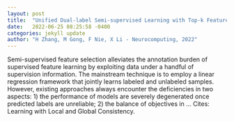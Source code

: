 ```yaml
---
layout: post
title:  "Unified Dual-label Semi-supervised Learning with Top-k Feature Selection"
date:   2022-06-25 08:25:58 -0400
categories: jekyll update
author: "H Zhang, M Gong, F Nie, X Li - Neurocomputing, 2022"
---
```

Semi-supervised feature selection alleviates the annotation burden of supervised feature learning by exploiting data under a handful of supervision information. The mainstream technique is to employ a linear regression framework that jointly learns labeled and unlabeled samples. However, existing approaches always encounter the deficiencies in two aspects: 1) the performance of models are severely degenerated once predicted labels are unreliable; 2) the balance of objectives in …
Cites: ‪Learning with Local and Global Consistency.‬  